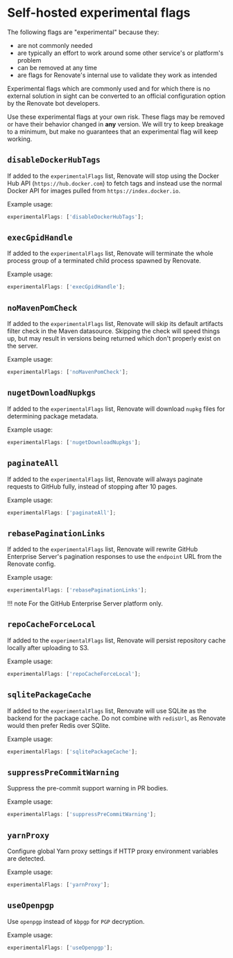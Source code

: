 # Self-hosted experimental flags

The following flags are "experimental" because they:

- are not commonly needed
- are typically an effort to work around some other service's or platform's problem
- can be removed at any time
- are flags for Renovate's internal use to validate they work as intended

Experimental flags which are commonly used and for which there is no external solution in sight can be converted to an official configuration option by the Renovate bot developers.

Use these experimental flags at your own risk.
These flags may be removed or have their behavior changed in **any** version.
We will try to keep breakage to a minimum, but make no guarantees that an experimental flag will keep working.

## `disableDockerHubTags`

If added to the `experimentalFlags` list, Renovate will stop using the Docker Hub API (`https://hub.docker.com`) to fetch tags and instead use the normal Docker API for images pulled from `https://index.docker.io`.

Example usage:

```js
experimentalFlags: ['disableDockerHubTags'];
```

## `execGpidHandle`

If added to the `experimentalFlags` list, Renovate will terminate the whole process group of a terminated child process spawned by Renovate.

Example usage:

```js
experimentalFlags: ['execGpidHandle'];
```

## `noMavenPomCheck`

If added to the `experimentalFlags` list, Renovate will skip its default artifacts filter check in the Maven datasource.
Skipping the check will speed things up, but may result in versions being returned which don't properly exist on the server.

Example usage:

```js
experimentalFlags: ['noMavenPomCheck'];
```

## `nugetDownloadNupkgs`

If added to the `experimentalFlags` list, Renovate will download `nupkg` files for determining package metadata.

Example usage:

```js
experimentalFlags: ['nugetDownloadNupkgs'];
```

## `paginateAll`

If added to the `experimentalFlags` list, Renovate will always paginate requests to GitHub fully, instead of stopping after 10 pages.

Example usage:

```js
experimentalFlags: ['paginateAll'];
```

## `rebasePaginationLinks`

If added to the `experimentalFlags` list, Renovate will rewrite GitHub Enterprise Server's pagination responses to use the `endpoint` URL from the Renovate config.

Example usage:

```js
experimentalFlags: ['rebasePaginationLinks'];
```

<!-- prettier-ignore -->
!!! note
    For the GitHub Enterprise Server platform only.

## `repoCacheForceLocal`

If added to the `experimentalFlags` list, Renovate will persist repository cache locally after uploading to S3.

Example usage:

```js
experimentalFlags: ['repoCacheForceLocal'];
```

## `sqlitePackageCache`

If added to the `experimentalFlags` list, Renovate will use SQLite as the backend for the package cache.
Do not combine with `redisUrl`, as Renovate would then prefer Redis over SQlite.

Example usage:

```js
experimentalFlags: ['sqlitePackageCache'];
```

## `suppressPreCommitWarning`

Suppress the pre-commit support warning in PR bodies.

Example usage:

```js
experimentalFlags: ['suppressPreCommitWarning'];
```

## `yarnProxy`

Configure global Yarn proxy settings if HTTP proxy environment variables are detected.

Example usage:

```js
experimentalFlags: ['yarnProxy'];
```

## `useOpenpgp`

Use `openpgp` instead of `kbpgp` for `PGP` decryption.

Example usage:

```js
experimentalFlags: ['useOpenpgp'];
```
